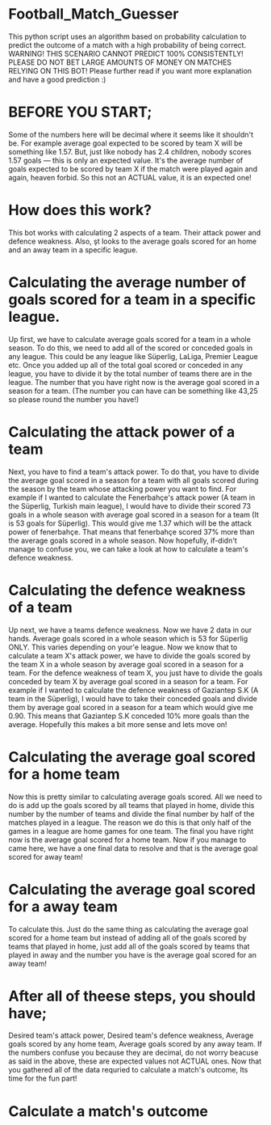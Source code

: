 # Football_Match_Guesser
This python script uses an algorithm based on probability calculation to predict the outcome of a match with a high probability of being correct. WARNING! THIS SCENARIO CANNOT PREDICT 100% CONSISTENTLY! PLEASE DO NOT BET LARGE AMOUNTS OF MONEY ON MATCHES RELYING ON THIS BOT! Please further read if you want more explanation and have a good prediction :)

# BEFORE YOU START;

Some of the numbers here will be decimal where it seems like it shouldn't be. For example average goal expected to be scored by team X will be something like 1.57. But, just like nobody has 2.4 children, nobody scores 1.57 goals — this is only an expected value. It's the average number of goals expected to be scored by team X if the match were played again and again, heaven forbid. So this not an ACTUAL value, it is an expected one!

# How does this work?

This bot works with calculating 2 aspects of a team. Their attack power and defence weakness. Also, şt looks to the  average goals scored for an home and an away team in a specific league.

# Calculating the average number of goals scored for a team in a specific league.

Up first, we have to calculate average goals scored for a team in a whole season. To do this, we need to add all of the scored or conceded goals in any league. This could be any league like Süperlig, LaLiga, Premier League etc. Once you added up all of the total goal scored or conceded in any league, you have to divide it by the total number of teams there are in the league. The number that you have right now is the average goal scored in a  season for a team. (The number you can have can be something like 43,25 so please round the number you have!)

# Calculating the attack power of a team

Next, you have to find a team's attack power. To do that, you have to divide the average goal scored in a season for a team with all goals scored during the season by the team whose attacking power you want to find. For example if I wanted to calculate the Fenerbahçe's attack power (A team in the Süperlig, Turkish main league), I would have to divide their scored 73 goals in a whole season with average goal scored in a  season for a team (It is 53 goals for Süperlig). This would give me 1.37 which will be the attack power of fenerbahçe. That means that fenerbahçe scored 37% more than the average goals scored in a whole season. Now hopefully, if-didn't manage to confuse you, we can take a look at how to calculate a team's defence weakness.

# Calculating the defence weakness of a team

Up next, we have a teams defence weakness. Now we have 2 data in our hands. Average goals scored in a whole season which is 53 for Süperlig ONLY. This varies depending on your'e league. Now we know that to calculate a team X's attack power, we have to divide the goals scored by the team X in a whole season by average goal scored in a  season for a team. For the defence weakness of team X, you just have to divide the goals conceded by team X by average goal scored in a season for a team. For example if I wanted to calculate the defence weakness of Gaziantep S.K (A team in the Süperlig), I would have to take their conceded goals and divide them by average goal scored in a season for a team which would give me 0.90. This means that Gaziantep S.K conceded 10% more goals than the average. Hopefully this makes a bit more sense and lets move on!


# Calculating the average goal scored for a home team

Now this is pretty similar to calculating average goals scored. All we need to do is add up the goals scored by all teams that played in home, divide this number by the number of teams and divide the final number by half of the matches played in a league. The reason we do this is that only half of the games in a league are home games for one team. The final you have right now is the average goal scored for a home team. Now if you manage to came here, we have a one final data to resolve and that is the average goal scored for away team!


# Calculating the average goal scored for a away team

To calculate this. Just do the same thing as calculating the average goal scored for a home team but instead of adding all of the goals scored by teams that played in home, just add all of the goals scored by teams that played in away and the number you have is the average goal scored for an away team!

# After all of theese steps, you should have;
Desired team's attack power,
Desired team's defence weakness,
Average goals scored by any home team,
Average goals scored by any away team. If the numbers confuse you because they are decimal, do not worry beacuse as said in the above, these are expected values not ACTUAL ones. Now that you gathered all of the data requried to calculate a match's outcome, Its time for the fun part!

# Calculate a match's outcome



